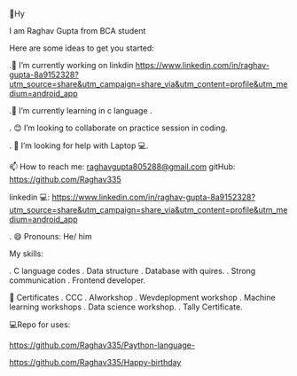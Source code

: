 👋Hy

I am Raghav Gupta from BCA student 

Here are some ideas to get you started:

.🔭 I’m currently working on linkdin https://www.linkedin.com/in/raghav-gupta-8a9152328?utm_source=share&utm_campaign=share_via&utm_content=profile&utm_medium=android_app


.🌱 I’m currently learning in c language .



. 😊 I’m looking to collaborate on practice session in coding.

. 🤔 I’m looking for help with Laptop 💻.


📫 How to reach me: raghavgupta805288@gmail.com
          gitHub:   https://github.com/Raghav335

linkedin 💻:
https://www.linkedin.com/in/raghav-gupta-8a9152328?utm_source=share&utm_campaign=share_via&utm_content=profile&utm_medium=android_app
 
. 😄 Pronouns: He/ him 


My skills: 

. C language codes 
. Data structure 
. Database with quires.
. Strong communication 
. Frontend developer.

📿 Certificates 
. CCC
. AIworkshop
. Wevdeplopment workshop 
.  Machine learning workshops 
. Data science workshop.
. Tally Certificate.

💻Repo for uses:

 https://github.com/Raghav335/Paython-language-

https://github.com/Raghav335/Happy-birthday
